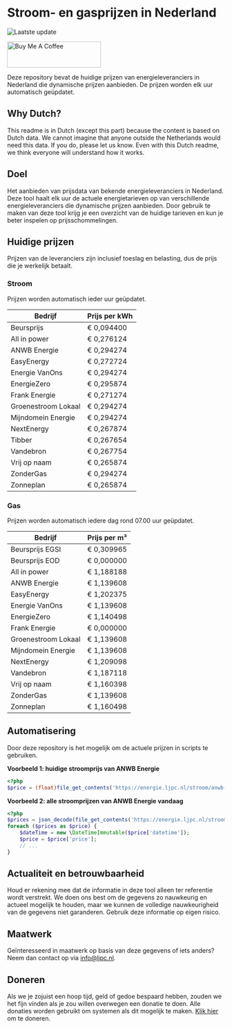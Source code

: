 # Stroom- en gasprijzen in Nederland

![Laatste update](https://img.shields.io/badge/laatste%20update-2024--01--15%2020%3A00%20CET-brightgreen)

<a href="https://www.buymeacoffee.com/Lars-" target="_blank"><img src="https://cdn.buymeacoffee.com/buttons/v2/default-orange.png" alt="Buy Me A Coffee" height="60" style="height: 60px !important;width: 217px !important;" ></a>

Deze repository bevat de huidige prijzen van energieleveranciers in Nederland die dynamische prijzen aanbieden. De prijzen worden elk uur automatisch geüpdatet.

## Why Dutch?

This readme is in Dutch (except this part) because the content is based on Dutch data. We cannot imagine that anyone outside the Netherlands would need this data. If you do, please let us know. Even with this Dutch readme, we think
everyone will understand how it works.

## Doel

Het aanbieden van prijsdata van bekende energieleveranciers in Nederland. Deze tool haalt elk uur de actuele energietarieven op van verschillende energieleveranciers die dynamische prijzen aanbieden. Door gebruik te maken van deze tool
krijg je een overzicht van de huidige tarieven en kun je beter inspelen op prijsschommelingen.

## Huidige prijzen

Prijzen van de leveranciers zijn inclusief toeslag en belasting, dus de prijs die je werkelijk betaalt.

### Stroom

Prijzen worden automatisch ieder uur geüpdatet.

 Bedrijf | Prijs per kWh 
---------|---------------
Beursprijs | € 0,094400
All in power | € 0,276124
ANWB Energie | € 0,294274
EasyEnergy | € 0,272724
Energie VanOns | € 0,294274
EnergieZero | € 0,295874
Frank Energie | € 0,271274
Groenestroom Lokaal | € 0,294274
Mijndomein Energie | € 0,294274
NextEnergy | € 0,267874
Tibber | € 0,267654
Vandebron | € 0,267754
Vrij op naam | € 0,265874
ZonderGas | € 0,294274
Zonneplan | € 0,265874


### Gas

Prijzen worden automatisch iedere dag rond 07.00 uur geüpdatet.

 Bedrijf | Prijs per m³ 
---------|--------------
Beursprijs EGSI | € 0,309965
Beursprijs EOD | € 0,000000
All in power | € 1,188188
ANWB Energie | € 1,139608
EasyEnergy | € 1,202375
Energie VanOns | € 1,139608
EnergieZero | € 1,140498
Frank Energie | € 0,000000
Groenestroom Lokaal | € 1,139608
Mijndomein Energie | € 1,139608
NextEnergy | € 1,209098
Vandebron | € 1,187118
Vrij op naam | € 1,160398
ZonderGas | € 1,139608
Zonneplan | € 1,160498


## Automatisering

Door deze repository is het mogelijk om de actuele prijzen in scripts te gebruiken.

**Voorbeeld 1: huidige stroomprijs van ANWB Energie**

```php
<?php
$price = (float)file_get_contents('https://energie.ljpc.nl/stroom/anwb-energie-nu.txt');

```

**Voorbeeld 2: alle stroomprijzen van ANWB Energie vandaag**

```php
<?php
$prices = json_decode(file_get_contents('https://energie.ljpc.nl/stroom/all-in-power-vandaag.json'),true);
foreach ($prices as $price) {
    $dateTime = new \DateTimeImmutable($price['datetime']);
    $price = $price['price'];
    // ...
}
```

## Actualiteit en betrouwbaarheid

Houd er rekening mee dat de informatie in deze tool alleen ter referentie wordt verstrekt. We doen ons best om de gegevens zo nauwkeurig en actueel mogelijk te houden, maar we kunnen de volledige nauwkeurigheid van de gegevens niet
garanderen. Gebruik deze informatie op eigen risico.

## Maatwerk

Geïnteresseerd in maatwerk op basis van deze gegevens of iets anders? Neem dan contact op
via [info@ljpc.nl](mailto:info@ljpc.nl?subject=Energie%20prijzen).

## Doneren

Als we je zojuist een hoop tijd, geld of gedoe bespaard hebben, zouden we het fijn vinden als je zou willen overwegen een
donatie te doen. Alle donaties worden gebruikt om systemen als dit mogelijk te
maken. [Klik hier](https://www.buymeacoffee.com/Lars-) om te doneren.
